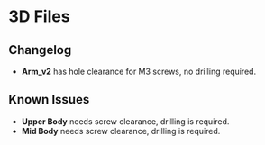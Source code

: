 # 3D Files

## Changelog

- **Arm_v2** has hole clearance for M3 screws, no drilling required.

## Known Issues

- **Upper Body** needs screw clearance, drilling is required.
- **Mid Body** needs screw clearance, drilling is required.